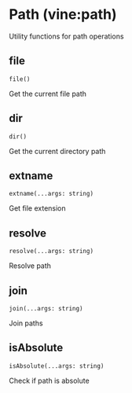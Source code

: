 # Path (vine:path)

Utility functions for path operations

## file

```vine
file()
```

Get the current file path

## dir

```vine
dir()
```

Get the current directory path

## extname

```vine
extname(...args: string)
```

Get file extension

## resolve

```vine
resolve(...args: string)
```

Resolve path

## join

```vine
join(...args: string)
```

Join paths

## isAbsolute

```vine
isAbsolute(...args: string)
```

Check if path is absolute 